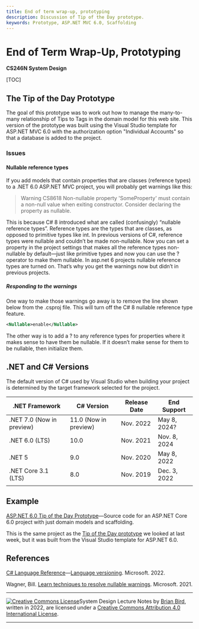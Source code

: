 ```yaml
---
title: End of term wrap-up, prototyping
description: Discussion of Tip of the Day prototype.
keywords: Prototype, ASP.NET MVC 6.0, Scaffolding
---
```

# End of Term Wrap-Up, Prototyping

**CS246N System Design**

[TOC]

## The Tip of the Day Prototype

The goal of this prototype was to work out how to manage the many-to-many relationship of Tips to Tags in the domain model for this web site. This version of the prototype was built using the Visual Studio template for ASP.NET MVC 6.0 with the authorization option "Individual Accounts" so that a database is added to the project.

### Issues

#### Nullable reference types

If you add models that contain properties that are classes (reference types) to a .NET 6.0 ASP.NET MVC project, you will probably get warnings like this:

> Warning	CS8618	Non-nullable property 'SomeProperty' must contain a non-null value when exiting constructor. Consider declaring the property as nullable.

This is because C# 8 introduced what are called (confusingly) “nullable reference types”. Reference types are the types that are classes, as opposed to primitive types like int. In previous versions of C#, reference types were nullable and couldn’t be made non-nullable. Now you can set a property in the project settings that makes all the reference types non-nullable by default—just like primitive types and now you can use the ? operator to make them nullable. In asp.net 6 projects nullable reference types are turned on. That’s why you get the warnings now but didn’t in previous projects.

 ##### Responding to the warnings

One way to make those warnings go away is to remove the line shown below from the .csproj file. This will turn off the C# 8 nullable reference type feature.

 ```xml
<Nullable>enable</Nullable>
 ```

The other way is to add a ? to any reference types for properties where it makes sense to have them be nullable. If it doesn’t make sense for them to be nullable, then initialize them.



## .NET and C# Versions

The default version of C# used by Visual Studio when building your project is determined by the target framework selected for the project.

| .NET Framework            | C# Version            | Release Date | End Support  |
| ------------------------- | --------------------- | ------------ | ------------ |
| .NET 7.0 (Now in preview) | 11.0 (Now in preview) | Nov. 2022    | May 8, 2024? |
| .NET 6.0 (LTS)            | 10.0                  | Nov. 2021    | Nov. 8, 2024 |
| .NET 5                    | 9.0                   | Nov. 2020    | May 8, 2022  |
| .NET Core 3.1 (LTS)       | 8.0                   | Nov. 2019    | Dec. 3, 2022 |
|                           |                       |              |              |

## Example

[ASP.NET 6.0 Tip of the Day Prototype](https://github.com/ProfBird/TipOfTheDay-AspNetCore3/tree/PrototypeDemo)&mdash;Source code for an ASP.NET Core 6.0 project with just domain models and scaffolding.

This is the same project as the [Tip of the Day prototype](https://github.com/ProfBird/TipOfTheDay-AspNetCore3/tree/PrototypeDemo) we looked at last week, but it was built from the Visual Studio template for ASP.NET 6.0.



## References

[C# Language Reference](https://docs.microsoft.com/en-us/dotnet/csharp/language-reference/)&mdash;[Language versioning](https://docs.microsoft.com/en-us/dotnet/csharp/language-reference/configure-language-version). Microsoft. 2022.

Wagner, Bill. [Learn techniques to resolve nullable warnings](https://docs.microsoft.com/en-us/dotnet/csharp/nullable-warnings). Microsoft. 2021.



------

 [![Creative Commons License](https://i.creativecommons.org/l/by/4.0/88x31.png)](http://creativecommons.org/licenses/by/4.0/)System Design  Lecture Notes by [Brian Bird](https://profbird.online), written in <time>2022</time>, are licensed under a [Creative Commons Attribution 4.0 International License](http://creativecommons.org/licenses/by/4.0/). 

------